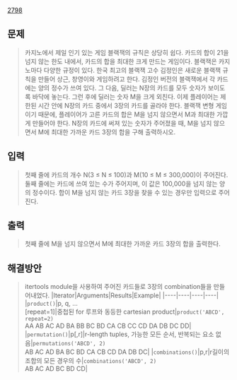 [2798](https://www.acmicpc.net/problem/2798)

## 문제
> 카지노에서 제일 인기 있는 게임 블랙잭의 규칙은 상당히 쉽다. 카드의 합이 21을 넘지 않는 한도 내에서, 카드의 합을 최대한 크게 만드는 게임이다. 블랙잭은 카지노마다 다양한 규정이 있다.
>한국 최고의 블랙잭 고수 김정인은 새로운 블랙잭 규칙을 만들어 상근, 창영이와 게임하려고 한다.
>김정인 버전의 블랙잭에서 각 카드에는 양의 정수가 쓰여 있다. 그 다음, 딜러는 N장의 카드를 모두 숫자가 보이도록 바닥에 놓는다. 그런 후에 딜러는 숫자 M을 크게 외친다.
>이제 플레이어는 제한된 시간 안에 N장의 카드 중에서 3장의 카드를 골라야 한다. 블랙잭 변형 게임이기 때문에, 플레이어가 고른 카드의 합은 M을 넘지 않으면서 M과 최대한 가깝게 만들어야 한다.
>N장의 카드에 써져 있는 숫자가 주어졌을 때, M을 넘지 않으면서 M에 최대한 가까운 카드 3장의 합을 구해 출력하시오.
## 입력
> 첫째 줄에 카드의 개수 N(3 ≤ N ≤ 100)과 M(10 ≤ M ≤ 300,000)이 주어진다. 둘째 줄에는 카드에 쓰여 있는 수가 주어지며, 이 값은 100,000을 넘지 않는 양의 정수이다.
>합이 M을 넘지 않는 카드 3장을 찾을 수 있는 경우만 입력으로 주어진다.
## 출력
> 첫째 줄에 M을 넘지 않으면서 M에 최대한 가까운 카드 3장의 합을 출력한다.

## 해결방안
> itertools module을 사용하여 주어진 카드들로 3장의 combination들을 만들어내었다.
 > |Iterator|Arguments|Results|Example|
 > |----|----|----|----|  
 > |`product()`|p, q, … <br/>[repeat=1]|중첩된 for 루프와 동등한 cartesian product|`product('ABCD', repeat=2)`<br/>AA AB AC AD BA BB BC BD CA CB CC CD DA DB DC DD|
 > |`permutation()`|p[,r]|r-length tuples, 가능한 모든 순서, 반복되는 요소 없음|`permutations('ABCD', 2)`<br/>AB AC AD BA BC BD CA CB CD DA DB DC|
  > |`combinations()`|p,r|r길이의 조합의 모든 경우의 수|`combinations('ABCD', 2)`<br/>AB AC AD BC BD CD|
